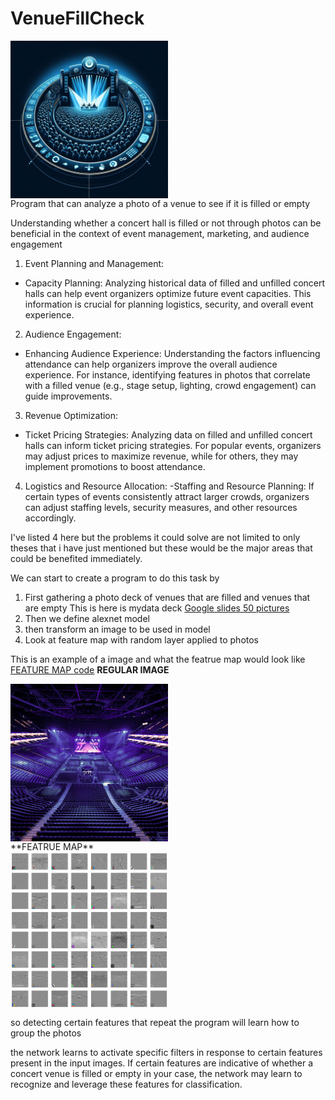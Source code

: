 # VenueFillCheck
 <img src="project_logo.jpg" alt="" style="display: block; width: 50%; height:50%; object-fit: cover;" />
Program that can analyze a photo of a venue to see if it is filled or empty

Understanding whether a concert hall is filled or not through photos can be beneficial in the context of event management, marketing, and audience engagement

1. Event Planning and Management:
 - Capacity Planning: Analyzing historical data of filled and unfilled concert halls can help event organizers optimize future event capacities. This information is crucial for planning logistics, security, and overall event experience.
2. Audience Engagement:
 - Enhancing Audience Experience: Understanding the factors influencing attendance can help organizers improve the overall audience experience. For instance, identifying features in photos that correlate with a filled venue (e.g., stage setup, lighting, crowd engagement) can guide improvements.
3. Revenue Optimization:
 - Ticket Pricing Strategies: Analyzing data on filled and unfilled concert halls can inform ticket pricing strategies. For popular events, organizers may adjust prices to maximize revenue, while for others, they may implement promotions to boost attendance.
4. Logistics and Resource Allocation:
 -Staffing and Resource Planning: If certain types of events consistently attract larger crowds, organizers can adjust staffing levels, security measures, and other resources accordingly.

I've listed 4 here but the problems it could solve are not limited to only theses that i have just mentioned but these would be the major areas that could be benefited immediately.

We can start to create a program to do this task by 
1.  First gathering a photo deck of venues that are filled and venues that are empty 
    This is here is mydata deck 
[Google slides 50 pictures](https://docs.google.com/presentation/u/0/d/1trhebZ4PCf9QhRP3bUlqgMEetYf8O9wwuYlEbyyFDxs/edit)
2. Then we define alexnet model
3. then transform an image to be used in model
4. Look at feature map with random layer applied to photos 


This is an example of a image and what the featrue map would look like 
[FEATURE MAP code](https://colab.research.google.com/drive/1gpZ1TR_lGdYBoWXwzSdV9Zz9BcRQJ5yO?usp=sharing) 
**REGULAR IMAGE**

 <img src="concert_venue_empty.jpg" alt="" style="display: block; width: 50%; height:50%; object-fit: cover;" /> 
**FEATRUE MAP** <img src="featrue_map.png" alt="" style="display: block; width: 50%; height:50%; object-fit: cover;" />

 so detecting certain features that repeat the program will learn how to group the photos

the network learns to activate specific filters in response to certain features present in the input images. If certain features are indicative of whether a concert venue is filled or empty in your case, the network may learn to recognize and leverage these features for classification.

